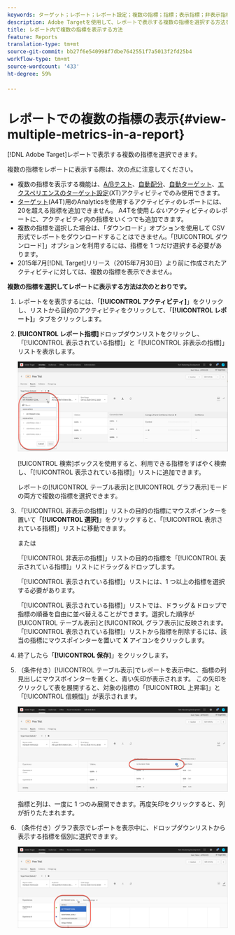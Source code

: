 ```yaml
---
keywords: ターゲット；レポート；レポート設定；複数の指標；指標；表示指標；非表示指標
description: Adobe Targetを使用して、レポートで表示する複数の指標を選択する方法を説明します。
title: レポート内で複数の指標を表示する方法
feature: Reports
translation-type: tm+mt
source-git-commit: bb27f6e540998f7dbe7642551f7a5013f2fd25b4
workflow-type: tm+mt
source-wordcount: '433'
ht-degree: 59%

---
```



# レポートでの複数の指標の表示{#view-multiple-metrics-in-a-report}

[!DNL Adobe Target]レポートで表示する複数の指標を選択できます。

複数の指標をレポートに表示する際は、次の点に注意してください。

* 複数の指標を表示する機能は、[A/Bテスト](/help/c-activities/t-test-ab/test-ab.md)、[自動配分](/help/c-activities/automated-traffic-allocation/automated-traffic-allocation.md)、[自動ターゲット](/help/c-activities/auto-target/auto-target-to-optimize.md)、[エクスペリエンスのターゲット設定](/help/c-activities/t-experience-target/experience-target.md)(XT)アクティビティでのみ使用できます。
* [ターゲット](/help/c-integrating-target-with-mac/a4t/a4t.md)(A4T)用のAnalyticsを使用するアクティビティのレポートには、20を超える指標を追加できません。 A4Tを使用&#x200B;*しない*&#x200B;アクティビティのレポートに、アクティビティ内の指標をいくつでも追加できます。
* 複数の指標を選択した場合は、「[](/help/c-reports/downloading-data-in-csv-file.md)ダウンロード」オプションを使用して CSV 形式でレポートをダウンロードすることはできません。「[!UICONTROL ダウンロード]」オプションを利用するには、指標を 1 つだけ選択する必要があります。
* 2015年7月[!DNL Target]リリース（2015年7月30日）より前に作成されたアクティビティに対しては、複数の指標を表示できません。

**複数の指標を選択してレポートに表示する方法は次のとおりです。**

1. レポートをを表示するには、「**[!UICONTROL アクティビティ]**」をクリックし、リストから目的のアクティビティをクリックして、「**[!UICONTROL レポート]**」タブをクリックします。
1. **[!UICONTROL レポート指標]**&#x200B;ドロップダウンリストをクリックし、「[!UICONTROL 表示されている指標]」と「[!UICONTROL 非表示の指標]」リストを表示します。

   ![](assets/multiple_metrics.png)

   [!UICONTROL 検索]ボックスを使用すると、利用できる指標をすばやく検索し、「[!UICONTROL 表示されている指標]」リストに追加できます。

   レポートの[!UICONTROL テーブル表示]と[!UICONTROL グラフ表示]モードの両方で複数の指標を選択できます。

1. 「[!UICONTROL 非表示の指標]」リストの目的の指標にマウスポインターを置いて「**[!UICONTROL 選択]**」をクリックすると、「[!UICONTROL 表示されている指標]」リストに移動できます。

   または

   「[!UICONTROL 非表示の指標]」リストの目的の指標を「[!UICONTROL 表示されている指標]」リストにドラッグ＆ドロップします。

   「[!UICONTROL 表示されている指標]」リストには、1 つ以上の指標を選択する必要があります。

   「[!UICONTROL 表示されている指標]」リストでは、ドラッグ＆ドロップで指標の順番を自由に並べ替えることができます。選択した順序が[!UICONTROL テーブル表示]と[!UICONTROL グラフ表示]に反映されます。 「[!UICONTROL 表示されている指標]」リストから指標を削除するには、該当の指標にマウスポインターを置いて **X** アイコンをクリックします。

1. 終了したら「**[!UICONTROL 保存]**」をクリックします。
1. （条件付き）[!UICONTROL テーブル表示]でレポートを表示中に、指標の列見出しにマウスポインターを置くと、青い矢印が表示されます。 この矢印をクリックして表を展開すると、対象の指標の「[!UICONTROL 上昇率]」と「[!UICONTROL 信頼性]」が表示されます。

   ![](assets/multiple_metrics_table.png)

   指標と列は、一度に 1 つのみ展開できます。再度矢印をクリックすると、列が折りたたまれます。

1. （条件付き）グラフ表示でレポートを表示中に、ドロップダウンリストから表示する指標を個別に選択できます。

   ![](assets/multiple_metrics_graph.png)

